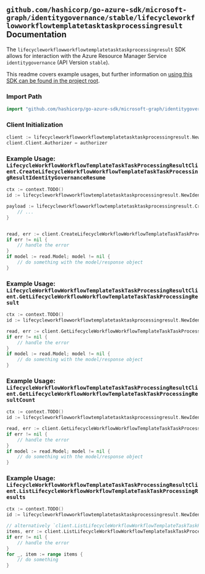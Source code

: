
## `github.com/hashicorp/go-azure-sdk/microsoft-graph/identitygovernance/stable/lifecycleworkflowworkflowtemplatetasktaskprocessingresult` Documentation

The `lifecycleworkflowworkflowtemplatetasktaskprocessingresult` SDK allows for interaction with the Azure Resource Manager Service `identitygovernance` (API Version `stable`).

This readme covers example usages, but further information on [using this SDK can be found in the project root](https://github.com/hashicorp/go-azure-sdk/tree/main/docs).

### Import Path

```go
import "github.com/hashicorp/go-azure-sdk/microsoft-graph/identitygovernance/stable/lifecycleworkflowworkflowtemplatetasktaskprocessingresult"
```


### Client Initialization

```go
client := lifecycleworkflowworkflowtemplatetasktaskprocessingresult.NewLifecycleWorkflowWorkflowTemplateTaskTaskProcessingResultClientWithBaseURI("https://management.azure.com")
client.Client.Authorizer = authorizer
```


### Example Usage: `LifecycleWorkflowWorkflowTemplateTaskTaskProcessingResultClient.CreateLifecycleWorkflowWorkflowTemplateTaskTaskProcessingResultIdentityGovernanceResume`

```go
ctx := context.TODO()
id := lifecycleworkflowworkflowtemplatetasktaskprocessingresult.NewIdentityGovernanceLifecycleWorkflowWorkflowTemplateIdTaskIdTaskProcessingResultID("workflowTemplateIdValue", "taskIdValue", "taskProcessingResultIdValue")

payload := lifecycleworkflowworkflowtemplatetasktaskprocessingresult.CreateLifecycleWorkflowWorkflowTemplateTaskTaskProcessingResultIdentityGovernanceResumeRequest{
	// ...
}


read, err := client.CreateLifecycleWorkflowWorkflowTemplateTaskTaskProcessingResultIdentityGovernanceResume(ctx, id, payload)
if err != nil {
	// handle the error
}
if model := read.Model; model != nil {
	// do something with the model/response object
}
```


### Example Usage: `LifecycleWorkflowWorkflowTemplateTaskTaskProcessingResultClient.GetLifecycleWorkflowWorkflowTemplateTaskTaskProcessingResult`

```go
ctx := context.TODO()
id := lifecycleworkflowworkflowtemplatetasktaskprocessingresult.NewIdentityGovernanceLifecycleWorkflowWorkflowTemplateIdTaskIdTaskProcessingResultID("workflowTemplateIdValue", "taskIdValue", "taskProcessingResultIdValue")

read, err := client.GetLifecycleWorkflowWorkflowTemplateTaskTaskProcessingResult(ctx, id)
if err != nil {
	// handle the error
}
if model := read.Model; model != nil {
	// do something with the model/response object
}
```


### Example Usage: `LifecycleWorkflowWorkflowTemplateTaskTaskProcessingResultClient.GetLifecycleWorkflowWorkflowTemplateTaskTaskProcessingResultCount`

```go
ctx := context.TODO()
id := lifecycleworkflowworkflowtemplatetasktaskprocessingresult.NewIdentityGovernanceLifecycleWorkflowWorkflowTemplateIdTaskID("workflowTemplateIdValue", "taskIdValue")

read, err := client.GetLifecycleWorkflowWorkflowTemplateTaskTaskProcessingResultCount(ctx, id)
if err != nil {
	// handle the error
}
if model := read.Model; model != nil {
	// do something with the model/response object
}
```


### Example Usage: `LifecycleWorkflowWorkflowTemplateTaskTaskProcessingResultClient.ListLifecycleWorkflowWorkflowTemplateTaskTaskProcessingResults`

```go
ctx := context.TODO()
id := lifecycleworkflowworkflowtemplatetasktaskprocessingresult.NewIdentityGovernanceLifecycleWorkflowWorkflowTemplateIdTaskID("workflowTemplateIdValue", "taskIdValue")

// alternatively `client.ListLifecycleWorkflowWorkflowTemplateTaskTaskProcessingResults(ctx, id)` can be used to do batched pagination
items, err := client.ListLifecycleWorkflowWorkflowTemplateTaskTaskProcessingResultsComplete(ctx, id)
if err != nil {
	// handle the error
}
for _, item := range items {
	// do something
}
```
